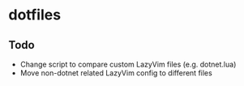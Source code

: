 # dotfiles

## Todo

- Change script to compare custom LazyVim files (e.g. dotnet.lua)
- Move non-dotnet related LazyVim config to different files

